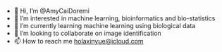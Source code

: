 - 👋 Hi, I’m @AmyCaiDoremi
- 👀 I’m interested in machine learning, bioinformatics and bio-statistics 
- 🌱 I’m currently learning machine learning using biological data 
- 💞️ I’m looking to collaborate on image identification 
- 📫 How to reach me holaxinyue@icloud.com 

<!---
AmyCaiDoremi/AmyCaiDoremi is a ✨ special ✨ repository because its `README.md` (this file) appears on your GitHub profile.
You can click the Preview link to take a look at your changes.
--->
